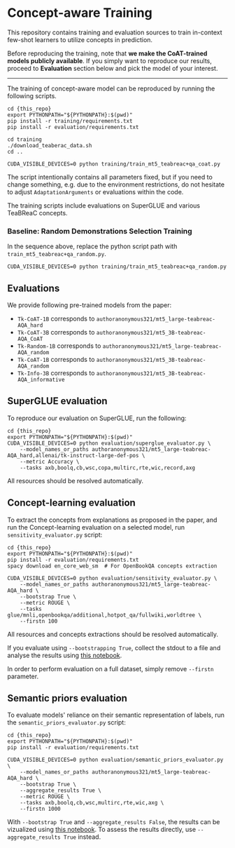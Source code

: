 # Concept-aware Training

This repository contains training and evaluation sources to train in-context few-shot learners
to utilize concepts in prediction.

Before reproducing the training, note that **we make the CoAT-trained models publicly available**.
If you simply want to reproduce our results, proceed to **Evaluation** section below and pick the model of your interest.

---
The training of concept-aware model can be reproduced by running the following scripts.

```shell
cd {this_repo}
export PYTHONPATH="${PYTHONPATH}:$(pwd)"
pip install -r training/requirements.txt
pip install -r evaluation/requirements.txt

cd training
./download_teaberac_data.sh
cd ..

CUDA_VISIBLE_DEVICES=0 python training/train_mt5_teabreac+qa_coat.py
```

The script intentionally contains all parameters fixed, but if you need to change something,
e.g. due to the environment restrictions, do not hesitate to adjust `AdaptationArguments` or evaluations within the code.

The training scripts include evaluations on SuperGLUE and various TeaBReaC concepts.


### Baseline: Random Demonstrations Selection Training

In the sequence above, replace the python script path with `train_mt5_teabreac+qa_random.py`.

```shell
CUDA_VISIBLE_DEVICES=0 python training/train_mt5_teabreac+qa_random.py
```

## Evaluations

We provide following pre-trained models from the paper: 
* `Tk-CoAT-1B` corresponds to `authoranonymous321/mt5_large-teabreac-AQA_hard`
* `Tk-CoAT-3B` corresponds to `authoranonymous321/mt5_3B-teabreac-AQA_CoAT`
* `Tk-Random-1B` corresponds to `authoranonymous321/mt5_large-teabreac-AQA_random`
* `Tk-CoAT-1B` corresponds to `authoranonymous321/mt5_3B-teabreac-AQA_random`
* `Tk-Info-3B` corresponds to `authoranonymous321/mt5_3B-teabreac-AQA_informative`

## SuperGLUE evaluation

To reproduce our evaluation on SuperGLUE, run the following:

```shell
cd {this_repo}
export PYTHONPATH="${PYTHONPATH}:$(pwd)"
CUDA_VISIBLE_DEVICES=0 python evaluation/superglue_evaluator.py \
    --model_names_or_paths authoranonymous321/mt5_large-teabreac-AQA_hard,allenai/tk-instruct-large-def-pos \
    --metric Accuracy \
    --tasks axb,boolq,cb,wsc,copa,multirc,rte,wic,record,axg
```
All resources should be resolved automatically.

## Concept-learning evaluation

To extract the concepts from explanations as proposed in the paper, 
and run the Concept-learning evaluation on a selected model, 
run `sensitivity_evaluator.py` script:

```shell
cd {this_repo}
export PYTHONPATH="${PYTHONPATH}:$(pwd)"
pip install -r evaluation/requirements.txt
spacy download en_core_web_sm  # For OpenBookQA concepts extraction

CUDA_VISIBLE_DEVICES=0 python evaluation/sensitivity_evaluator.py \
    --model_names_or_paths authoranonymous321/mt5_large-teabreac-AQA_hard \
    --bootstrap True \
    --metric ROUGE \
    --tasks glue/mnli,openbookqa/additional,hotpot_qa/fullwiki,worldtree \
    --firstn 100
```
All resources and concepts extractions should be resolved automatically.

If you evaluate using `--bootstrapping True`, collect the stdout to a file and analyse the results using [this notebook](analyses/coat_per_prompt_informative_shifts.ipynb).

In order to perform evaluation on a full dataset, simply remove `--firstn` parameter.

## Semantic priors evaluation

To evaluate models' reliance on their semantic representation of labels, 
run the `semantic_priors_evaluator.py` script:

```shell
cd {this_repo}
export PYTHONPATH="${PYTHONPATH}:$(pwd)"
pip install -r evaluation/requirements.txt

CUDA_VISIBLE_DEVICES=0 python evaluation/semantic_priors_evaluator.py \
    --model_names_or_paths authoranonymous321/mt5_large-teabreac-AQA_hard \
    --bootstrap True \
    --aggregate_results True \
    --metric ROUGE \
    --tasks axb,boolq,cb,wsc,multirc,rte,wic,axg \
    --firstn 1000
```

With `--bootstrap True` and `--aggregate_results False`, the results can be vizualized using [this notebook](analyses/coat_priors_reliance_evaluation.ipynb).
To assess the results directly, use `--aggregate_results True` instead.
